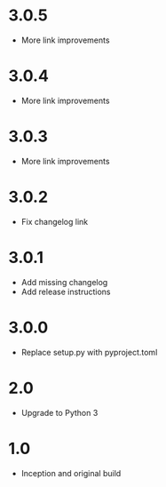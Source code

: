 # 3.0.5

- More link improvements

# 3.0.4

- More link improvements
# 3.0.3

- More link improvements

# 3.0.2

- Fix changelog link

# 3.0.1

- Add missing changelog
- Add release instructions

# 3.0.0

- Replace setup.py with pyproject.toml

# 2.0 

- Upgrade to Python 3


# 1.0

- Inception and original build
